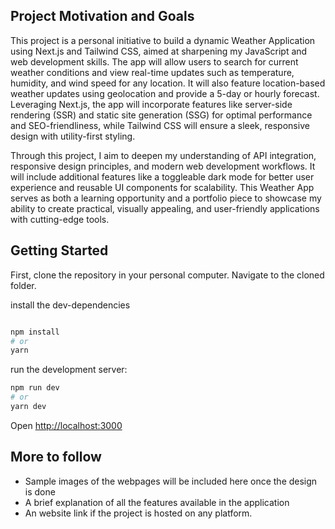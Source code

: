 
## Project Motivation and Goals

This project is a personal initiative to build a dynamic Weather Application using Next.js and Tailwind CSS, aimed at sharpening my JavaScript and web development skills. The app will allow users to search for current weather conditions and view real-time updates such as temperature, humidity, and wind speed for any location. It will also feature location-based weather updates using geolocation and provide a 5-day or hourly forecast. Leveraging Next.js, the app will incorporate features like server-side rendering (SSR) and static site generation (SSG) for optimal performance and SEO-friendliness, while Tailwind CSS will ensure a sleek, responsive design with utility-first styling.

Through this project, I aim to deepen my understanding of API integration, responsive design principles, and modern web development workflows. It will include additional features like a toggleable dark mode for better user experience and reusable UI components for scalability. This Weather App serves as both a learning opportunity and a portfolio piece to showcase my ability to create practical, visually appealing, and user-friendly applications with cutting-edge tools.

## Getting Started

First, clone the repository in your personal computer. 
Navigate to the cloned folder.

install the dev-dependencies

```bash 

npm install 
# or 
yarn 
```

run the development server:

```bash
npm run dev
# or
yarn dev

```

Open [http://localhost:3000](http://localhost:3000) 

## More to follow

- Sample images of the webpages will be included here once the design is done
- A brief explanation of all the features available in the application
- An website link if the project is hosted on any platform. 